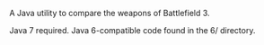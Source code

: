 A Java utility to compare the weapons of Battlefield 3.

Java 7 required. Java 6-compatible code found in the 6/ directory.
